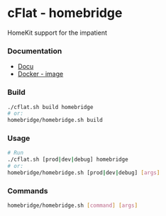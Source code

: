 # cFlat - homebridge

HomeKit support for the impatient

### Documentation

- [Docu](https://github.com/nfarina/homebridge)
- [Docker - image](https://github.com/cgHome/cflat/blob/master/homebridge/Dockerfile)

### Build

```sh
./cflat.sh build homebridge
# or:
homebridge/homebridge.sh build
```

### Usage

```sh
# Run
./cflat.sh [prod|dev|debug] homebridge
# or:
homebridge/homebridge.sh [prod|dev|debug] [args]
```

### Commands

```sh
homebridge/homebridge.sh [command] [args]
```